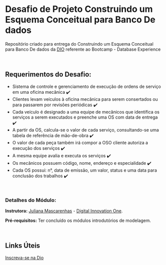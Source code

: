 # Desafio de Projeto Construindo um Esquema Conceitual para Banco De dados
Repositório criado para entrega do Construindo um Esquema Conceitual para Banco De dados da [DIO](https://web.dio.me/) referente ao Bootcamp - Database Experience

<br />

## Requerimentos do Desafio:
- Sistema de controle e gerenciamento de execução de ordens de serviço em uma oficina mecânica :heavy_check_mark:
- Clientes levam veículos à oficina mecânica para serem consertados ou para passarem por revisões periódicas :heavy_check_mark:
- Cada veículo é designado a uma equipe de mecânicos que identifica os serviços a serem executados e preenche uma OS com data de entrega :heavy_check_mark:
- A partir da OS, calcula-se o valor de cada serviço, consultando-se uma tabela de referência de mão-de-obra :heavy_check_mark:
- O valor de cada peça também irá compor a OSO cliente autoriza a execução dos serviços :heavy_check_mark:
- A mesma equipe avalia e executa os serviços :heavy_check_mark:
- Os mecânicos possuem código, nome, endereço e especialidade :heavy_check_mark:
- Cada OS possui: n°, data de emissão, um valor, status e uma data para conclusão dos trabalhos :heavy_check_mark:


<br />

### Detalhes do Módulo:

**Instrutora:** [Juliana Mascarenhas](https://www.linkedin.com/in/juliana-mascarenhas-00349426/) - [Digital Innovation One](https://web.dio.me/).

**Pré-requisitos:** Ter concluído os módulos introdutórios de modelagem.



<br />


## Links Úteis

[Inscreva-se na Dio](https://dio.me/sign-up?ref=M87RWQPGJO)
